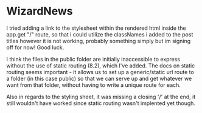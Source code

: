 # WizardNews

I tried adding a link to the stylesheet within the rendered html inside the app.get "/" route, so that i could utilize the classNames i added to the post titles however it is not working, probably something simply but im signing off for now! Good luck.

I think the files in the public folder are initially inaccessible to express without the use of static routing (8.2), which I've added.
The docs on static routing seems important -  it allows us to set up a generic/static url route to a folder (in this case public) so that we can serve up and get whatever we want from that folder, without having to write a unique route for each. 

Also in regards to the styling sheet, it was missing a closing '/' at the end, it still wouldn't have worked since static routing wasn't implented yet though. 